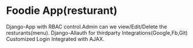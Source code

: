 # Foodie App(resturant)
Django-App with RBAC control.Admin can we view/Edit/Delete the resturants(menu).
Django-Allauth for thirdparty Integrations(Google,Fb,Git)
Customized Login 
Integrated with AJAX.

